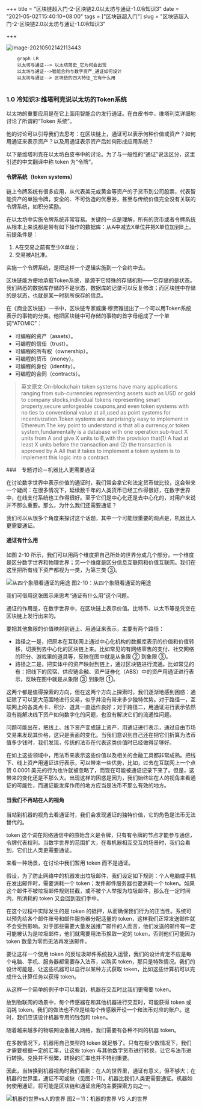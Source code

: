 +++
title = "区块链超入门-2-区块链2.0以太坊与通证-1.0冷知识3"
date = "2021-05-02T15:40:10+08:00"
tags = ["区块链超入门"]
slug = "区块链超入门-2-区块链2.0以太坊与通证-1.0冷知识3"

+++

![image-20210502142113443](C:\Users\jiaoj\Desktop\current\rorrim\static\images\image-20210502142113443.png)
```mermaid
	graph LR
	以太坊与通证--> 以太坊简史_它为何会出现
	以太坊与通证-->智能合约与数字资产_通证如何设计
	以太坊与通证--> 区块链的四大特征_它有什么用
	
```

### 1.0 冷知识3:维塔利克说以太坊的Token系统

以太坊的重要应用是在它上面用智能合约发行通证。在白皮书中，维塔利克详细地讨论了所谓的“Token 系统”。

他的讨论可以引导我们去思考：在区块链上，通证可以表示何种价值或资产？如何用通证来表示资产？以及用通证表示资产后如何形成应用系统？

以下是维塔利克在以太坊白皮书中的讨论。为了与一般性的“通证”说法区分，这里引述的中文翻译中称 token 为“令牌”。

#### 令牌系统（token systems）

链上令牌系统有很多应用，从代表美元或黄金等资产的子货币到公司股票，代表智能资产的单独令牌，安全的、不可伪造的优惠券，甚至与传统价值完全没有关联的令牌系统，如积分奖励。

在以太坊中实施令牌系统非常容易。关键的一点是理解，所有的货币或者令牌系统从根本上来说都是带有如下操作的数据库：从A中减去X单位并把X单位加到B上。前提条件是：

1. A在交易之前有至少X单位；
2. 交易被A批准。


实施一个令牌系统，是把这样一个逻辑实施到一个合约中去。

区块链能方便地承载Token系统，是源于它特殊的存储机制——它存储的是状态。我们熟悉的数据库存储的不是状态，数据库的记录可以反复修改；而区块链中存储的是状态，也就是某一时刻所保存的信息。

在《商业区块链》一书中，区块链专家威廉·穆贾雅提出了一个可以用Token系统表示的事物的分类。他把区块链中可存储的事物的首字母组成了一个单词“ATOMIC”：

- 可编程的资产（assets）。
- 可编程的信任（trust）。
- 可编程的所有权（ownership）。
- 可编程的货币（money）。
- 可编程的身份（identity）。
- 可编程的合同（contracts）。

> 英文原文:On-blockchain token systems have many applications ranging from sub-currencies representing assets such as USD or gold to company stocks,individual tokens representing smart property,secure unforgeable coupons,and even token systems with no ties to conventional value at all,used as point systems for incentivization.Token systems are surprisingly easy to implement in Ethereum.The key point to understand is that all a currency,or token system,fundamentally is a database with one operation:sub-tract X units from A and give X units to B,with the provision that(1) A had at least X units before the transaction and (2) the transaction is approved by A.All that it takes to implement a token system is to implement this logic into a contract.

###　专题讨论－机器比人更需要通证

在讨论数字世界中表示价值的通证时，我们常会拿它和法定货币做比较，这会带来一个疑问：在很多情况下，延续数千年的人类货币已经工作得很好，在数字世界中，在线支付系统也工作得很好。至于它们是中心化还是去中心化的，对用户来说并不那么重要。那么，为什么我们还需要通证？

我们可以从很多个角度来探讨这个话题，其中一个可能很重要的观点是，机器比人更需要通证。

#### 通证有什么用

如图 2-10 所示，我们可以用两个维度把自己所处的世界分成几个部分，一个维度是区分数字世界和物理世界；另一个维度是区分信息互联网和价值互联网。我们在这里把所有线下资产都视为一类，为第三类 ③。



![从四个象限看通证的用途](C:\Users\jiaoj\Desktop\current\rorrim\static\images\1-1Z1091012556499.gif)
图2-10：从四个象限看通证的用途


我们可借用这张图示来思考“通证有什么用”这个问题。

通证的作用是，在数字世界中，在区块链上表示价值。比特币、以太币等是凭空在区块链上发行出来的。

要把其他象限的价值映射到链上、用通证来表示，主要有两个路径：

- 路径之一是，把原本在互联网上通过中心化机构的数据库表示的价值和价值转移，切换到去中心化的区块链上来。比如常见的有网络零售的支付、社交网络的积分、游戏里的道具等，反映在图中就是从象限 ② 到象限 ③。
- 路径之二是，把实体中的资产映射到链上，通过区块链进行流通。比如常见的有：把线下的民宿、供应链金融、资产证券化（ABS）中的资产用通证进行表示，反映在图中就是从象限 ③ 到象限 ①。


这两个都是值得探索的方向，但在这两个方向上探索时，我们逐渐地感到困惑：通证除了可以更大范围地进行交易，似乎并没有带来多少独特优势。对于路径一，互联网上的各类点卡、积分、道具一直运作良好；对于路径二，用通证进行表示依然没有能解决线下资产如何数字化的问题，也没有解决它们的流通性问题。

问题可能出在，把线上、线下资产变成链上资产，用通证进行表示，通过自由市场交易来发现其价格，这只是表面的变化。当我们意识到自己还在把它们折算为法币值多少钱时，我们发现，传统的法币在代表这类价值时已经做得足够好。

在如上这些领域中，用法币来表示这些价值以及相关的金融工具都非常成熟。把线下、线上资产用通证进行表示，可以带来一些优势，比如，过去在互联网上一个点赞 0.0001 美元的行为也许就被忽略了，而现在可能被通证记录下来了。但是，这带来的变化还是不那么大。出现这样的困惑是因为，我们始终站在人的视角来看通证的可能性，而通证能发挥作用的地方应当是法币不那么有效的地方。

#### 当我们不再站在人的视角

当站到机器的视角去看通证时，我们会发现通证的独特价值，它的角色是法币无法替代的。

token 这个词在网络通信中的原始含义是令牌，只有有令牌的节点才能参与通信，令牌代表权利。当数字世界的范围扩大，在看机器相互交互的场景时，我们会看到，它们比人类更需要通证。

来看一种场景，在讨论中我们暂用 token 而不是通证。

假设，为了防止网络中的机器发出垃圾邮件，我们设定如下规则：个人电脑或手机在发出邮件时，需要消耗一个 token；发件邮件服务器也要消耗一个 token。如果这个邮件不被垃圾邮件规则拦截，或不被个人举报为垃圾邮件，那么在一定时间内，所消耗的 token 又会回到我们手中。

在这个过程中实际发生的是 token 的抵押，从而确保我们行为的正当性。系统可以预先给各个邮件账号和邮件服务器分配适量的 token，这样我们正常发送邮件就不会受到影响。对于那些需要大量发送推广邮件的人而言，他们发送的邮件有一定可能被认为是垃圾邮件，他们就需要用法币换取一定的 token，否则他们可能因为 token 数量为零而无法再发送邮件。

要让这样一个使用 token 的反垃圾邮件系统投入运营，我们的设计肯定不应是每个电脑、手机、服务器都需要存入法币，以购买 token，那只是特殊情况。我们的设计可能是，让这些机器可以自行以某种方式获取 token，比如这些计算机可以完成什么计算任务以获得 token。

从这样一个简单的例子中可以看到，机器在交互时比我们更需要 token。

放到物联网的场景中，每个传感器在和其他机器进行交互时，可能获得 token 或消耗 token。我们的做法也不应是给每个传感器开设一个和法币对应的账户。这时，我们应该设计机器专用的钱包和 token。

随着越来越多的物联网设备接入网络，我们需要有各种不同的机器 token。

在多数情况下，机器用自己类型的 token 就足够了。只有在极少数情况下，我们才需要根据一定的汇率，让这些 token 与其他数字货币进行转换，让它与法币进行转换。兑换并不频繁，转换的汇率也并不特别重要。

因此，当转换到机器视角时我们看到：在人的世界里，通证有意义，但不够大；在机器的世界里，通证不可或缺（见图2-11）。机器比我们人类更需要通证。机器如何使用通证，将可能是区块链和通证应用的主要探索方向之一。



![机器的世界vs人的世界](C:\Users\jiaoj\Desktop\current\rorrim\static\images\1-1Z109101P3623.gif)
图2－11：机器的世界 VS 人的世界

　